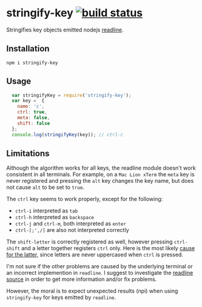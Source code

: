 # stringify-key [![build status](https://secure.travis-ci.org/thlorenz/stringify-key.png)](http://next.travis-ci.org/thlorenz/stringify-key)

Stringifies key objects emitted nodejs [readline](http://nodejs.org/api/readline.html).

## Installation

    npm i stringify-key

## Usage

```js
  var stringifyKey = require('stringify-key');
  var key =  {
    name: 'c',
    ctrl: true,
    meta: false,
    shift: false
  };
  console.log(stringifyKey(key)); // ctrl-c
```

## Limitations

Although the algorithm works for all keys, the readline module doesn't work consistent in all terminals. For example, on
a `Mac Lion xTerm` the `meta` key is never registered and pressing the `alt` key changes the key name, but does not
cause `alt` to be set to `true`.

The `ctrl` key seems to work properly, except for the following:

- `ctrl-i` interpreted as `tab`
- `ctrl-h` interpreted as `backspace`
- `ctrl-j` and `ctrl-m`, both interpreted as `enter`
- `ctrl-[;',/]` are also not interpreted correctly

The `shift-letter` is correctly registered as well, however pressing `ctrl-shift` and a letter together registers `ctrl`
only. 
Here is the most likely [cause for the latter](https://github.com/joyent/node/blob/master/lib/readline.js#L920), since letters are never
uppercased when `ctrl` is pressed.

I'm not sure if the other problems are caused by the underlying terminal or an incorrect implemention in `readline`.
I suggest to investigate the [readline source](https://github.com/joyent/node/blob/master/lib/readline.js) in order to
get more information and/or fix problems.

However, the moral is to expect unexpected results (npi) when using `stringify-key` for keys emitted by `readline`.
